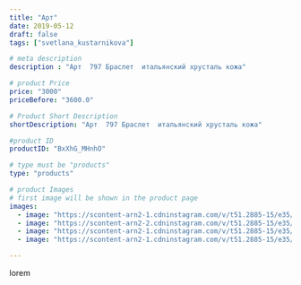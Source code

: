 ```yaml
---
title: "Арт"
date: 2019-05-12
draft: false
tags: ["svetlana_kustarnikova"]

# meta description
description : "Арт  797 Браслет  итальянский хрусталь кожа"

# product Price
price: "3000"
priceBefore: "3600.0"

# Product Short Description
shortDescription: "Арт  797 Браслет  итальянский хрусталь кожа"

#product ID
productID: "BxXhG_MHnhO"

# type must be "products"
type: "products"

# product Images
# first image will be shown in the product page
images:
  - image: "https://scontent-arn2-1.cdninstagram.com/v/t51.2885-15/e35/60560065_330266757671584_5331345284919075967_n.jpg?_nc_ht=scontent-arn2-1.cdninstagram.com&_nc_cat=104&_nc_ohc=6ZmELM1iQSQAX8MTiEH&se=8&tp=1&oh=45b693f07026ff6f22ae0d24a17dd705&oe=605EBD4B&ig_cache_key=MjA0MjI0NjU1ODI4MTMzNjA3NA%3D%3D.2"
  - image: "https://scontent-arn2-2.cdninstagram.com/v/t51.2885-15/e35/58410637_334825447231400_5690520406573344404_n.jpg?_nc_ht=scontent-arn2-2.cdninstagram.com&_nc_cat=108&_nc_ohc=wAu8zcmeHmoAX8ybYDi&tp=1&oh=c11e7384f67233f3f8a02236ef9fdc65&oe=605EC4BA&ig_cache_key=MjA0MjI0NjU1ODI1NjA1NzY5NQ%3D%3D.2"
  - image: "https://scontent-arn2-1.cdninstagram.com/v/t51.2885-15/e35/59723299_671456783284753_6695613330219426083_n.jpg?_nc_ht=scontent-arn2-1.cdninstagram.com&_nc_cat=101&_nc_ohc=ZpSMKdItwnUAX8W6t9Y&tp=1&oh=3455132833c1e87721ed00feb2aeec52&oe=605F5889&ig_cache_key=MjA0MjI0NjU1ODI3Mjk1MzQxMA%3D%3D.2"
  - image: "https://scontent-arn2-1.cdninstagram.com/v/t51.2885-15/e35/58410744_432513250880263_3909357141237754585_n.jpg?_nc_ht=scontent-arn2-1.cdninstagram.com&_nc_cat=107&_nc_ohc=R29qc5Z7rw4AX9UJh_B&se=8&tp=1&oh=abf8f8f1eed78bdbf8e486947fa11799&oe=605ED9A9&ig_cache_key=MjA0MjI0NjU1ODI2NDU2MDM5Nw%3D%3D.2"

---
```

lorem
